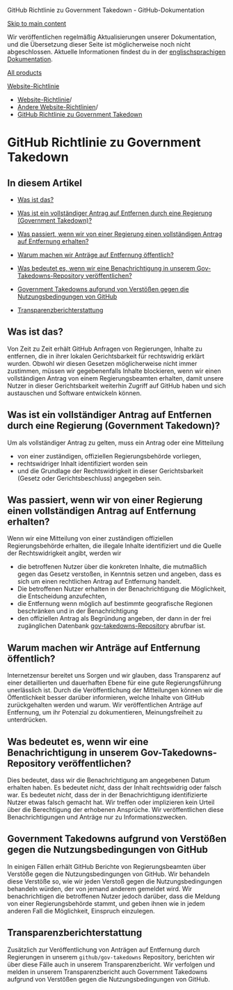 GitHub Richtlinie zu Government Takedown - GitHub-Dokumentation

[Skip to main content](#main-content)

Wir veröffentlichen regelmäßig Aktualisierungen unserer Dokumentation, und die Übersetzung dieser Seite ist möglicherweise noch nicht abgeschlossen. Aktuelle Informationen findest du in der [englischsprachigen Dokumentation](/en).

[All products](/de)

[Website-Richtlinie](/de/site-policy)

* [Website-Richtlinie](/de/site-policy)/
* [Andere Website-Richtlinien](/de/site-policy/other-site-policies)/
* [GitHub Richtlinie zu Government Takedown](/de/site-policy/other-site-policies/github-government-takedown-policy)

GitHub Richtlinie zu Government Takedown
==========

In diesem Artikel
----------

* [Was ist das?](#what-is-this)

* [Was ist ein vollständiger Antrag auf Entfernen durch eine Regierung (Government Takedown)?](#what-is-a-complete-government-takedown-request)

* [Was passiert, wenn wir von einer Regierung einen vollständigen Antrag auf Entfernung erhalten?](#what-happens-when-we-receive-a-complete-takedown-request-from-a-government)

* [Warum machen wir Anträge auf Entfernung öffentlich?](#why-do-we-publicly-post-takedown-notices)

* [Was bedeutet es, wenn wir eine Benachrichtigung in unserem Gov-Takedowns-Repository veröffentlichen?](#what-does-it-mean-if-we-post-a-notice-in-our-gov-takedowns-repository)

* [Government Takedowns aufgrund von Verstößen gegen die Nutzungsbedingungen von GitHub](#government-takedowns-based-on-violations-of-githubs-terms-of-service)

* [Transparenzberichterstattung](#transparency-reporting)

[](#what-is-this)Was ist das?
----------

Von Zeit zu Zeit erhält GitHub Anfragen von Regierungen, Inhalte zu entfernen, die in ihrer lokalen Gerichtsbarkeit für rechtswidrig erklärt wurden. Obwohl wir diesen Gesetzen möglicherweise nicht immer zustimmen, müssen wir gegebenenfalls Inhalte blockieren, wenn wir einen vollständigen Antrag von einem Regierungsbeamten erhalten, damit unsere Nutzer in dieser Gerichtsbarkeit weiterhin Zugriff auf GitHub haben und sich austauschen und Software entwickeln können.

[](#what-is-a-complete-government-takedown-request)Was ist ein vollständiger Antrag auf Entfernen durch eine Regierung (Government Takedown)?
----------

Um als vollständiger Antrag zu gelten, muss ein Antrag oder eine Mitteilung

* von einer zuständigen, offiziellen Regierungsbehörde vorliegen,
* rechtswidriger Inhalt identifiziert worden sein
* und die Grundlage der Rechtswidrigkeit in dieser Gerichtsbarkeit (Gesetz oder Gerichtsbeschluss) angegeben sein.

[](#what-happens-when-we-receive-a-complete-takedown-request-from-a-government)Was passiert, wenn wir von einer Regierung einen vollständigen Antrag auf Entfernung erhalten?
----------

Wenn wir eine Mitteilung von einer zuständigen offiziellen Regierungsbehörde erhalten, die illegale Inhalte identifiziert und die Quelle der Rechtswidrigkeit angibt, werden wir

* die betroffenen Nutzer über die konkreten Inhalte, die mutmaßlich gegen das Gesetz verstoßen, in Kenntnis setzen und angeben, dass es sich um einen rechtlichen Antrag auf Entfernung handelt.
* Die betroffenen Nutzer erhalten in der Benachrichtigung die Möglichkeit, die Entscheidung anzufechten,
* die Entfernung wenn möglich auf bestimmte geografische Regionen beschränken und in der Benachrichtigung
* den offiziellen Antrag als Begründung angeben, der dann in der frei zugänglichen Datenbank [gov-takedowns-Repository](https://github.com/github/gov-takedowns) abrufbar ist.

[](#why-do-we-publicly-post-takedown-notices)Warum machen wir Anträge auf Entfernung öffentlich?
----------

Internetzensur bereitet uns Sorgen und wir glauben, dass Transparenz auf einer detaillierten und dauerhaften Ebene für eine gute Regierungsführung unerlässlich ist. Durch die Veröffentlichung der Mitteilungen können wir die Öffentlichkeit besser darüber informieren, welche Inhalte von GitHub zurückgehalten werden und warum. Wir veröffentlichen Anträge auf Entfernung, um ihr Potenzial zu dokumentieren, Meinungsfreiheit zu unterdrücken.

[](#what-does-it-mean-if-we-post-a-notice-in-our-gov-takedowns-repository)Was bedeutet es, wenn wir eine Benachrichtigung in unserem Gov-Takedowns-Repository veröffentlichen?
----------

Dies bedeutet, dass wir die Benachrichtigung am angegebenen Datum erhalten haben. Es bedeutet *nicht*, dass der Inhalt rechtswidrig oder falsch war. Es bedeutet *nicht*, dass der in der Benachrichtigung identifizierte Nutzer etwas falsch gemacht hat. Wir treffen oder implizieren kein Urteil über die Berechtigung der erhobenen Ansprüche. Wir veröffentlichen diese Benachrichtigungen und Anträge nur zu Informationszwecken.

[](#government-takedowns-based-on-violations-of-githubs-terms-of-service)Government Takedowns aufgrund von Verstößen gegen die Nutzungsbedingungen von GitHub
----------

In einigen Fällen erhält GitHub Berichte von Regierungsbeamten über Verstöße gegen die Nutzungsbedingungen von GitHub. Wir behandeln diese Verstöße so, wie wir jeden Verstoß gegen die Nutzungsbedingungen behandeln würden, der von jemand anderem gemeldet wird. Wir benachrichtigen die betroffenen Nutzer jedoch darüber, dass die Meldung von einer Regierungsbehörde stammt, und geben ihnen wie in jedem anderen Fall die Möglichkeit, Einspruch einzulegen.

[](#transparency-reporting)Transparenzberichterstattung
----------

Zusätzlich zur Veröffentlichung von Anträgen auf Entfernung durch Regierungen in unserem `github/gov-takedowns` Repository, berichten wir über diese Fälle auch in unserem Transparenzbericht. Wir verfolgen und melden in unserem Transparenzbericht auch Government Takedowns aufgrund von Verstößen gegen die Nutzungsbedingungen von GitHub.
